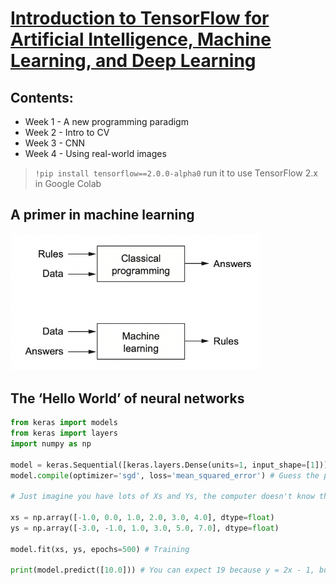 # [Introduction to TensorFlow for Artificial Intelligence, Machine Learning, and Deep Learning](https://www.coursera.org/learn/introduction-tensorflow/home/welcome)

## Contents:
- Week 1 - A new programming paradigm
- Week 2 - Intro to CV
- Week 3 - CNN
- Week 4 - Using real-world images
 
> `!pip install tensorflow==2.0.0-alpha0` run it to use TensorFlow 2.x in Google Colab

## A primer in machine learning
<img src="img/1.png" width=400/>

## The ‘Hello World’ of neural networks
```python
from keras import models
from keras import layers
import numpy as np

model = keras.Sequential([keras.layers.Dense(units=1, input_shape=[1])])
model.compile(optimizer='sgd', loss='mean_squared_error') # Guess the pattern and measure how badly or good the algorithm works

# Just imagine you have lots of Xs and Ys, the computer doesn't know the correlation between them. Your algorithm tries to connect Xs to Ys (makes guesses). The loss functions looks at the predicted outputs and actial outputs and *measures how good or badly the guess was. Then it gives its value to optimizer which figures out the next guess (update its parameters). So the optimizer thinks about how good or how badly the guess was done using the data from the loss function.

xs = np.array([-1.0, 0.0, 1.0, 2.0, 3.0, 4.0], dtype=float)
ys = np.array([-3.0, -1.0, 1.0, 3.0, 5.0, 7.0], dtype=float)

model.fit(xs, ys, epochs=500) # Training

print(model.predict([10.0])) # You can expect 19 because y = 2x - 1, but it will be very close to ≈19
```